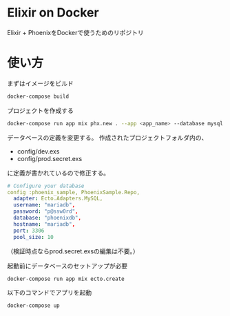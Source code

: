 # Elixir on Docker

Elixir + PhoenixをDockerで使うためのリポジトリ

# 使い方

まずはイメージをビルド

```sh
docker-compose build
```

プロジェクトを作成する

```sh
docker-compose run app mix phx.new . --app <app_name> --database mysql
```

データベースの定義を変更する。
作成されたプロジェクトフォルダ内の、

+ config/dev.exs
+ config/prod.secret.exs

に定義が書かれているので修正する。

```yaml
# Configure your database
config :phoenix_sample, PhoenixSample.Repo,
  adapter: Ecto.Adapters.MySQL,
  username: "mariadb",
  password: "p@ssw0rd",
  database: "phoenixdb",
  hostname: "mariadb",
  port: 3306
  pool_size: 10
```

（検証時点ならprod.secret.exsの編集は不要。）

起動前にデータベースのセットアップが必要

```sh
docker-compose run app mix ecto.create
```

以下のコマンドでアプリを起動

```sh
docker-compose up
```

